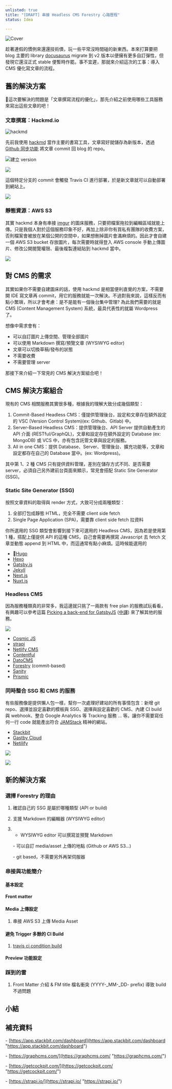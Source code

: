 ```yaml
---
unlisted: true
title: "[DRAFT] 串接 Headless CMS Forestry 心路歷程"
status: Idea

---
```

![Cover](https://dazedbear-pro-assets.s3-ap-northeast-1.amazonaws.com/website/0DB65523-3BE4-4535-AD17-6E6C0C35038E.png)

趁著連假的慣例來還還技術債，玩一些平常沒時間碰的新東西。本來打算要把 blog 主要的 library [docusaurus](https://docusaurus.io/) migrate 到 v2 版本以便擁有更多自訂彈性，但發現它還沒正式 stable 便暫時作罷。事不宜遲，那就來介紹這次的工事：導入 CMS 優化寫文章的流程。

<!-- truncate -->

## 舊的解決方案

這次要解決的問題是「文章撰寫流程的優化」，那先介紹之前使用哪些工具服務來寫出這些文章的吧！

### 文章撰寫：Hackmd.io

![](https://dazedbear-pro-assets.s3-ap-northeast-1.amazonaws.com/website/hackmd-write.png "hackmd")

先前我使用 [hackmd](https://hackmd.io/) 當作主要的書寫工具，文章寫好就儲存為新版本，透過 [Github 同步功能](https://hackmd.io/c/tutorials-tw/%2Fs%2Flink-with-github-tw) 將文章 commit 回 blog 的 repo。

![](https://dazedbear-pro-assets.s3-ap-northeast-1.amazonaws.com/website/hackmd-version.png "建立 version")

![](https://dazedbear-pro-assets.s3-ap-northeast-1.amazonaws.com/website/hackmd-push.png)

這個特定分支的 commit 會觸發 Travis CI 進行部署，於是新文章就可以自動部署到網站上。

![](https://dazedbear-pro-assets.s3-ap-northeast-1.amazonaws.com/website/travis-ci.png)

### 靜態資源：AWS S3

其實 hackmd 本身有串接 [imgur](https://imgur.com/) 的圖床服務，只要把檔案拖拉到編輯區域就能上傳。只是我個人對於這個服務印象不好，再加上除非你有買私有團隊的收費方案，否則檔案會被放在某個公開的空間中，如果想刪掉圖片會滿麻煩的。因此才會自建一個 AWS S3 bucket 存放圖片，每次需要時就得登入 AWS console 手動上傳圖片、修改公開閱覽權限、最後複製連結貼到 hackmd 當中。

![](https://dazedbear-pro-assets.s3-ap-northeast-1.amazonaws.com/website/aws-s3-asset.png)

## 對 CMS 的需求

其實如果你不需要自建圖床的話，使用 hackmd 是相當便利直覺的方案，不需要開 IDE 寫文章再 commit，用它的服務就能一次解決。不過對我來說，這樣反而有點小繁瑣，所以才會考慮：是不是能有一個後台集中管理? 為此我們需要的就是 CMS (Content Management System) 系統，最具代表性的就屬 Wordpress 了。

想像中需求會有：

* 可以自訂圖片上傳空間、管理全部圖片
* 可以使用 Markdown 撰寫/預覽文章 (WYSIWYG editor)
* 文章可以切換草稿/發布的狀態
* 不需要收費
* 不需要管理 server

那接下來介紹一下常見的 CMS 解決方案組合吧！

## CMS 解決方案組合

現有的 CMS 相關服務其實很多種，根據我的理解大致分成幾個類型：

1. Commit-Based Headless CMS：僅提供管理後台，設定和文章存在額外設定的 VSC (Version Control System)(ex: Github、Gitlab) 中。
2. Server-Based Headless CMS：提供管理後台、API Server 提供自動產生的 API 介面 (RESTful/GraphQL)，文章和設定存在額外設定的 Database (ex: MongoDB) 或 VCS 中，亦有包含託管文章與設定的服務。
3. All in one CMS：提供 Database、Server、管理後台、擴充功能等，文章和設定都存在自己的 Database 當中。(ex: Wordpress)。

其中第 1、2 種 CMS 只有提供資料管理，差別在儲存方式不同、是否需要 server，必須自己另外建前台頁面來顯示，常見會搭配 Static Site Generator (SSG)。

### Static Site Generator (SSG)

按照文章資料的取得與 render 方式，大致可分成兩種類型：

1. 全部打包成靜態 HTML，完全不需要 client side fetch
2. Single Page Application (SPA)，需要靠 client side fetch 拉資料

你所選用的 SSG 類型會影響到接下來可選用的 Headless CMS，因為若是使用第 1 種，搭配上僅提供 API 的這種 CMS，自己會需要再撰寫 Javascript 去 fetch 文章並動態 append 到 HTML 中，而這通常有點小麻煩。這時候能選用的

* [Hugo](https://gohugo.io/)
* [Hexo](https://hexo.io/)
* [Gatsby.js](https://www.gatsbyjs.com/)
* [Jekyll](https://jekyllrb.com/)
* [Next.js](https://nextjs.org/)
* [Nuxt.js](https://nuxtjs.org/)

### Headless CMS

因為服務種類真的非常多，我這邊就只挑了一兩款有 free plan 的服務試玩看看，有興趣可以參考這篇 [Picking a back-end for GatsbyJS](https://www.gatsbyjs.org/blog/2018-2-6-choosing-a-back-end/) ([中譯](https://www.twblogs.net/a/5bf88da1bd9eee18cf8acdfd)) 來了解其他的服務。

![](https://user-images.githubusercontent.com/8896191/78230154-89794800-7503-11ea-9a34-3dcf13f2c0b8.png)

* [Cosmic JS](https://www.cosmicjs.com/)
* [strapi](https://strapi.io/)
* [Netlify CMS](https://www.netlifycms.org/)
* [Contentful](https://www.contentful.com/)
* [DatoCMS](https://www.datocms.com/)
* [Forestry](https://forestry.io/)  (commit-based)
* [Sanity](https://www.sanity.io/)
* [Prismic](https://prismic.io/)

### 同時整合 SSG 和 CMS 的服務

有些服務像是提供懶人包一樣，幫你一次處理好建站的所有事情包含：新增 git repo、選擇並設定喜歡的模板與 SSG、選擇與設定喜歡的 CMS、內建 CI build 與 webhook、整合 Google Analytics 等 Tracking 服務 ... 等。讓你不需要寫任何一行 code 就能產出符合 [JAMStack](https://www.gatsbyjs.org/docs/glossary/jamstack/) 精神的網站。

* [Stackbit](https://www.stackbit.com/)
* [Gastby Cloud](https://www.gatsbyjs.com/cloud/)
* [Netilify](https://www.netlify.com/)

![](https://dazedbear-pro-assets.s3-ap-northeast-1.amazonaws.com/website/stackbit-preview.png)

![](https://dazedbear-pro-assets.s3-ap-northeast-1.amazonaws.com/website/gatsby-cloud-preview.png)

## 新的解決方案

### 選擇 Forestry 的理由

1. 確認自己的 SSG 是屬於哪種類型 (API or build)
2. 支援 Markdown 的編輯器 (WYSIWYG editor)
3. 
   * WYSIWYG editor 可以撰寫並預覽 Markdown

   \- 可以自訂 media/asset 上傳的地點 (Github or AWS S3...)

   \- git based，不需要另外再架伺服器

### 串接與功能簡介

#### 基本設定

#### Front matter

#### Media 上傳設定

1. 串接 AWS S3 上傳 Media Asset

#### 避免 Trigger 多餘的 CI Build

1. [travis ci condition build](https://docs.travis-ci.com/user/conditional-builds-stages-jobs/#testing-conditions)

#### Preview 功能設定

### 踩到的雷

1. Front Matter 介紹 & FM title 檔名衝突 (YYYY-_MM-_DD- prefix) 導致 build 不過問題

## 小結

## 補充資料

\- [https://app.stackbit.com/dashboard](https://app.stackbit.com/dashboard "https://app.stackbit.com/dashboard")

\- [https://graphcms.com/](https://graphcms.com/ "https://graphcms.com/")

\- [https://getcockpit.com/](https://getcockpit.com/ "https://getcockpit.com/")

\- [https://strapi.io/](https://strapi.io/ "https://strapi.io/")
